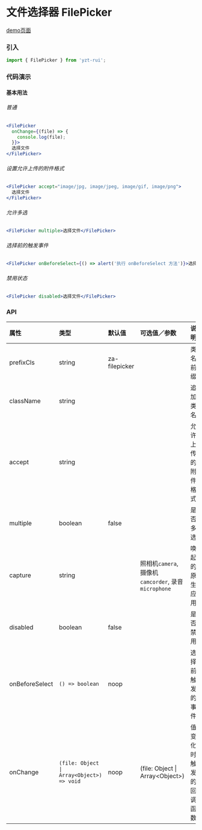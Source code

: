 # 文件选择器 FilePicker

[demo页面](http://47.102.138.2/yui.mobile/#/uploader)

### 引入

```js
import { FilePicker } from 'yzt-rui';
```

### 代码演示

#### 基本用法

###### 普通
```jsx
<FilePicker
  onChange={(file) => {
    console.log(file);
  }}>
  选择文件
</FilePicker>
```

###### 设置允许上传的附件格式
```jsx
<FilePicker accept="image/jpg, image/jpeg, image/gif, image/png">
  选择文件
</FilePicker>
```

###### 允许多选
```jsx
<FilePicker multiple>选择文件</FilePicker>
```

###### 选择前的触发事件
```jsx
<FilePicker onBeforeSelect={() => alert('执行 onBeforeSelect 方法')}>选择文件</FilePicker>
```

###### 禁用状态
```jsx
<FilePicker disabled>选择文件</FilePicker>
```


### API

| 属性 | 类型 | 默认值 | 可选值／参数 | 说明 |
| :--- | :--- | :--- | :--- | :--- |
| prefixCls | string | za-filepicker | | 类名前缀 |
| className | string | | | 追加类名 |
| accept | string | | | 允许上传的附件格式 |
| multiple | boolean | false | | 是否多选 |
| capture | string | | 照相机`camera`, 摄像机`camcorder`, 录音`microphone`| 唤起的原生应用 |
| disabled | boolean | false | | 是否禁用 |
| onBeforeSelect | <code>() => boolean</code> | noop | | 选择前触发的事件 |
| onChange | <code>(file: Object &#124; Array&lt;Object&gt;) => void</code> | noop | \(file: Object &#124; Array&lt;Object&gt;\) | 值变化时触发的回调函数 |




